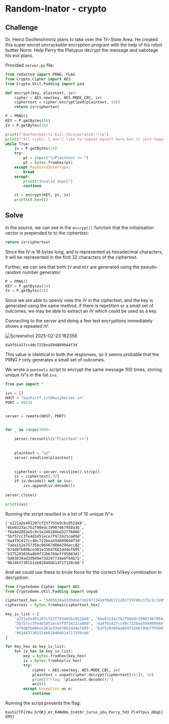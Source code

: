 # Random-Inator - crypto

## Challenge

Dr. Heinz Doofenshmirtz plans to take over the Tri-State Area. He created this super secret uncrackable encryption program with the help of his robot buttler Norm. Help Perry the Platypus decrypt the message and sabotage his evil plans.

Provided `server.py` file:

```py
from redacted import PRNG, FLAG
from Crypto.Cipher import AES
from Crypto.Util.Padding import pad

def encrypt(key, plaintext, iv):
    cipher = AES.new(key, AES.MODE_CBC, iv)
    ciphertext = cipher.encrypt(pad(plaintext, 16))
    return iv+ciphertext

P = PRNG()
KEY = P.getBytes(16)
IV = P.getBytes(16)

print(f"Doofenshmirtz Evil Incorporated!!!\n")
print(f"All right, I don't like to repeat myself here but it just happens\nAnyhow, here's the encrypted message: {encrypt(KEY, FLAG, IV).hex()}\nOhh, How I love EVIL")
while True:
    iv = P.getBytes(16) 
    try:
        pt = input("\nPlaintext >> ")
        pt = bytes.fromhex(pt)
    except KeyboardInterrupt:
        break
    except:
        print("Invalid input")
        continue

    ct = encrypt(KEY, pt, iv)
    print(ct.hex())
```

## Solve

In the source, we can see in the `encrypt()` function that the initialisation vector is prepended to to the ciphertext:

```py
return iv+ciphertext
```

Since the IV is 16 bytes long, and is represented as hexadecimal characters, it will be represented in the first 32 characters of the ciphertext.

Further, we can see that both `IV` and `KEY` are generated using the pseudo-random number generator:

```py
P = PRNG()
KEY = P.getBytes(16)
IV = P.getBytes(16)
```

Since we are able to openly view the IV in the ciphertext, and the key is generated using the same method, if there is repetition or a small set of outcomes, we may be able to extract an IV which could be used as a key.

Connecting to the server and doing a few test encryptions immediately shows a repeated IV:

![Screenshot 2025-02-23 162356](https://github.com/user-attachments/assets/310b64db-df1e-4cb0-95d4-94e8b64f3c29)

```
da4f91417cc40c722bea594809044f3d
```

This value is identical in both the responses, so it seems probable that the PRNG `P` only generates a small set of outcomes.

We wrote a `pwntools` script to encrypt the same message 100 times, storing unique IV's in the list `ivs`:

```py
from pwn import *

ivs = []
HOST = "kashictf.iitbhucybersec.in" 
PORT = 60534                     


server = remote(HOST, PORT)


for _ in range(100):
  
    server.recvuntil(b"Plaintext >>")
    
  
    plaintext = "a1"
    server.sendline(plaintext)  
    
    
    ciphertext = server.recvline().strip()
    iv = ciphertext[:32]
    if iv.decode() not in ivs:
        ivs.append(iv.decode())
    
server.close()

print(ivs)
```

Running the script resulted in a list of 10 unique IV's:

`['a221a2e491207cf23f755e9cbc052de8', '6be0323ac7b2f98edc19907467950a36', 'f6a9d2852e5c9c5e249188bd32776866', '5b757cc3fe4d1d51ece7f972421ca89d', 'da4f91417cc40c722bea594809044f3d', '7aba152e75735bc86567d804294acc82', '674d8fb80bce301e336476b1dd4ef695', 'b375293656a8b9f32b6789eff95003d1', '5d03b39ad3d949e73d297734a9f84b72', '963483730151eb82840db14f17159c66']`

And we could use these to brute force for the correct IV/key combination in decryption:

```py
from Cryptodome.Cipher import AES
from Cryptodome.Util.Padding import unpad

ciphertext_hex = "5d03b39ad3d949e73d297734a9f84b721201f2978bc375c2c7e05f1888f2b49051b437a971f48dce5b712dff2fbcb6552e735e8cb1c1d9af1b0df1210aa166ec13669190d85c4e640edd3ecb42bc1609f85e4ca743722348beb037f7a81611e6"
ciphertext = bytes.fromhex(ciphertext_hex)

key_iv_list = [
    'a221a2e491207cf23f755e9cbc052de8', '6be0323ac7b2f98edc19907467950a36', 'f6a9d2852e5c9c5e249188bd32776866', 
    '5b757cc3fe4d1d51ece7f972421ca89d', 'da4f91417cc40c722bea594809044f3d', '7aba152e75735bc86567d804294acc82', 
    '674d8fb80bce301e336476b1dd4ef695', 'b375293656a8b9f32b6789eff95003d1', '5d03b39ad3d949e73d297734a9f84b72', 
    '963483730151eb82840db14f17159c66'
]

for key_hex in key_iv_list:
    for iv_hex in key_iv_list:
        key = bytes.fromhex(key_hex)
        iv = bytes.fromhex(iv_hex)
        try:
            cipher = AES.new(key, AES.MODE_CBC, iv)
            plaintext = unpad(cipher.decrypt(ciphertext[16:]), 16)
            print(f"Flag: {plaintext.decode()}")
            exit()
        except Exception as e:
            continue
```

Running the script presents the flag:

`KashiCTF{Y0u_brOK3_mY_R4Nd0m_In4t0r_Curse_yOu_Perry_tH3_Pl4TYpus_O0qEJEM5}`
